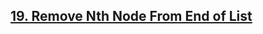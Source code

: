 ## [19. Remove Nth Node From End of List](https://leetcode.com/problems/remove-nth-node-from-end-of-list/)
